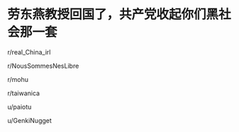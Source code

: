 # 劳东燕教授回国了，共产党收起你们黑社会那一套

r/real_China_irl





r/NousSommesNesLibre

r/mohu

r/taiwanica

u/paiotu

u/GenkiNugget